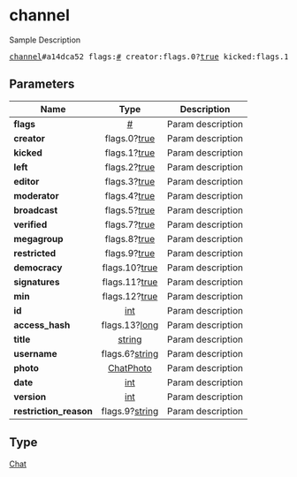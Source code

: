 # channel

Sample Description

<pre>
<a href="../constructor/channel.md">channel</a>#a14dca52 flags:<a href="../type/#.md">#</a> creator:flags.0?<a href="../type/true.md">true</a> kicked:flags.1?<a href="../type/true.md">true</a> left:flags.2?<a href="../type/true.md">true</a> editor:flags.3?<a href="../type/true.md">true</a> moderator:flags.4?<a href="../type/true.md">true</a> broadcast:flags.5?<a href="../type/true.md">true</a> verified:flags.7?<a href="../type/true.md">true</a> megagroup:flags.8?<a href="../type/true.md">true</a> restricted:flags.9?<a href="../type/true.md">true</a> democracy:flags.10?<a href="../type/true.md">true</a> signatures:flags.11?<a href="../type/true.md">true</a> min:flags.12?<a href="../type/true.md">true</a> id:<a href="../type/int.md">int</a> access_hash:flags.13?<a href="../type/long.md">long</a> title:<a href="../type/string.md">string</a> username:flags.6?<a href="../type/string.md">string</a> photo:<a href="../type/ChatPhoto.md">ChatPhoto</a> date:<a href="../type/int.md">int</a> version:<a href="../type/int.md">int</a> restriction_reason:flags.9?<a href="../type/string.md">string</a> = <a href="../type/Chat.md">Chat</a>;</pre>
## Parameters

| Name | Type | Description |
|------|:----:|-------------|
| **flags** | <a href="../type/#.md">#</a> | Param description |
| **creator** | flags.0?<a href="../type/true.md">true</a> | Param description |
| **kicked** | flags.1?<a href="../type/true.md">true</a> | Param description |
| **left** | flags.2?<a href="../type/true.md">true</a> | Param description |
| **editor** | flags.3?<a href="../type/true.md">true</a> | Param description |
| **moderator** | flags.4?<a href="../type/true.md">true</a> | Param description |
| **broadcast** | flags.5?<a href="../type/true.md">true</a> | Param description |
| **verified** | flags.7?<a href="../type/true.md">true</a> | Param description |
| **megagroup** | flags.8?<a href="../type/true.md">true</a> | Param description |
| **restricted** | flags.9?<a href="../type/true.md">true</a> | Param description |
| **democracy** | flags.10?<a href="../type/true.md">true</a> | Param description |
| **signatures** | flags.11?<a href="../type/true.md">true</a> | Param description |
| **min** | flags.12?<a href="../type/true.md">true</a> | Param description |
| **id** | <a href="../type/int.md">int</a> | Param description |
| **access_hash** | flags.13?<a href="../type/long.md">long</a> | Param description |
| **title** | <a href="../type/string.md">string</a> | Param description |
| **username** | flags.6?<a href="../type/string.md">string</a> | Param description |
| **photo** | <a href="../type/ChatPhoto.md">ChatPhoto</a> | Param description |
| **date** | <a href="../type/int.md">int</a> | Param description |
| **version** | <a href="../type/int.md">int</a> | Param description |
| **restriction_reason** | flags.9?<a href="../type/string.md">string</a> | Param description |

## Type

<a href="../type/Chat.md">Chat</a>
